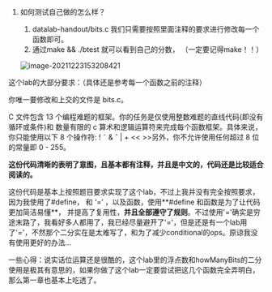 

1. 如何测试自己做的怎么样？

   1. datalab-handout/bits.c 我们只需要按照里面注释的要求进行修改每一个函数即可。
   2. 通过make && ./btest 就可以看到自己的分数， （一定要记得make！！）

   ![image-20211223153208421](https://gitee.com/wzjia/picture/raw/master/OSimg/image-20211223153208421.png)

这个lab的大部分要求：（具体还是参考每一个函数之前的注释）

你唯一要修改和上交的文件是 bits.c。

C 文件包含 13 个编程难题的框架。你的任务是仅使用整数难题的直线代码(即没有循环或条件)和 数量有限的 c 算术和逻辑运算符来完成每个函数框架。具体来说，你只能使用以下 8 个操作符: ! ˜ & ˆ | + << >>另外，你不允许使用任何超过 8 位的常量即 0 - 255。

**这份代码清晰的表明了意图，且基本都有注释，并且是中文的，代码还是比较适合阅读的。**

这份代码是基本上按照题目要求实现了这个lab，不过上我并没有完全按照要求，因为我使用了#define， 和 ‘=’ ，以及函数，使用**#define 和函数是为了让代码更加简洁易懂**， 并提高了复用性，**并且全部遵守了规则**。不过使用'='确实是穷途末路了，我看好多人都用了，我已经尽量避开了'='，但是还是有一个lab用了'='，不然那个二分实在是太难写了，和为了减少conditional的ops。原谅我没有使用更好的办法...



一些心得：说实话位运算还是很酷的，这个lab里的浮点数和howManyBits的二分使用是极其有意思的，如果你做了这个lab一定要尝试把这几个函数完全弄明白，那么第一章也基本上吃透了。



















